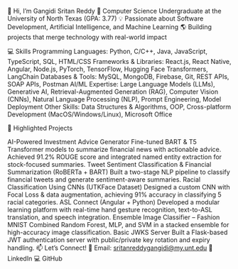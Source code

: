 👋 Hi, I’m Gangidi Sritan Reddy
🚀 Computer Science Undergraduate at the University of North Texas (GPA: 3.77)
💡 Passionate about Software Development, Artificial Intelligence, and Machine Learning
🌎 Building projects that merge technology with real-world impact

💻 Skills
Programming Languages: Python, C/C++, Java, JavaScript, TypeScript, SQL, HTML/CSS
Frameworks & Libraries: React.js, React Native, Angular, Node.js, PyTorch, TensorFlow, Hugging Face Transformers, LangChain
Databases & Tools: MySQL, MongoDB, Firebase, Git, REST APIs, SOAP APIs, Postman
AI/ML Expertise: Large Language Models (LLMs), Generative AI, Retrieval-Augmented Generation (RAG), Computer Vision (CNNs), Natural Language Processing (NLP), Prompt Engineering, Model Deployment
Other Skills: Data Structures & Algorithms, OOP, Cross-platform Development (MacOS/Windows/Linux), Microsoft Office

📂 Highlighted Projects

AI-Powered Investment Advice Generator
Fine-tuned BART & T5 Transformer models to summarize financial news with actionable advice.
Achieved 91.2% ROUGE score and integrated named entity extraction for stock-focused summaries.
Tweet Sentiment Classification & Financial Summarization (RoBERTa + BART)
Built a two-stage NLP pipeline to classify financial tweets and generate sentiment-aware summaries.
Racial Classification Using CNNs (UTKFace Dataset)
Designed a custom CNN with Focal Loss & data augmentation, achieving 91% accuracy in classifying 5 racial categories.
ASL Connect (Angular + Python)
Developed a modular learning platform with real-time hand gesture recognition, text-to-ASL translation, and speech integration.
Ensemble Image Classifier – Fashion MNIST
Combined Random Forest, MLP, and SVM in a stacked ensemble for high-accuracy image classification.
Basic JWKS Server
Built a Flask-based JWT authentication server with public/private key rotation and expiry handling.
📫 Let’s Connect!
📧 Email: sritanreddygangidi@my.unt.edu
💼 LinkedIn
💻 GitHub
